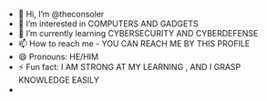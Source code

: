 - 👋 Hi, I’m @theconsoler
- 👀 I’m interested in COMPUTERS AND GADGETS
- 🌱 I’m currently learning CYBERSECURITY AND CYBERDEFENSE
- 📫 How to reach me - YOU CAN REACH ME BY THIS PROFILE 
- 😄 Pronouns: HE/HIM
- ⚡ Fun fact: I AM STRONG AT MY LEARNING , AND I GRASP KNOWLEDGE EASILY
- 

<!---
theconsoler/theconsoler is a ✨ special ✨ repository because its `README.md` (this file) appears on your GitHub profile.
You can click the Preview link to take a look at your changes.
--->
